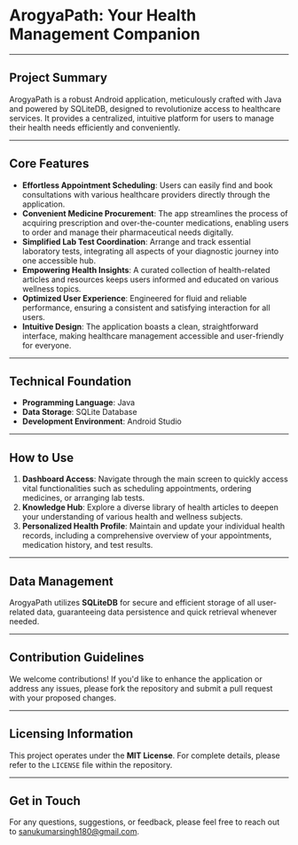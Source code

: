 # ArogyaPath: Your Health Management Companion

---

## Project Summary
ArogyaPath is a robust Android application, meticulously crafted with Java and powered by SQLiteDB, designed to revolutionize access to healthcare services. It provides a centralized, intuitive platform for users to manage their health needs efficiently and conveniently.

---

## Core Features
* **Effortless Appointment Scheduling**: Users can easily find and book consultations with various healthcare providers directly through the application.
* **Convenient Medicine Procurement**: The app streamlines the process of acquiring prescription and over-the-counter medications, enabling users to order and manage their pharmaceutical needs digitally.
* **Simplified Lab Test Coordination**: Arrange and track essential laboratory tests, integrating all aspects of your diagnostic journey into one accessible hub.
* **Empowering Health Insights**: A curated collection of health-related articles and resources keeps users informed and educated on various wellness topics.
* **Optimized User Experience**: Engineered for fluid and reliable performance, ensuring a consistent and satisfying interaction for all users.
* **Intuitive Design**: The application boasts a clean, straightforward interface, making healthcare management accessible and user-friendly for everyone.

---

## Technical Foundation
* **Programming Language**: Java
* **Data Storage**: SQLite Database
* **Development Environment**: Android Studio

---

## How to Use
1.  **Dashboard Access**: Navigate through the main screen to quickly access vital functionalities such as scheduling appointments, ordering medicines, or arranging lab tests.
2.  **Knowledge Hub**: Explore a diverse library of health articles to deepen your understanding of various health and wellness subjects.
3.  **Personalized Health Profile**: Maintain and update your individual health records, including a comprehensive overview of your appointments, medication history, and test results.

---

## Data Management
ArogyaPath utilizes **SQLiteDB** for secure and efficient storage of all user-related data, guaranteeing data persistence and quick retrieval whenever needed.

---

## Contribution Guidelines
We welcome contributions! If you'd like to enhance the application or address any issues, please fork the repository and submit a pull request with your proposed changes.

---

## Licensing Information
This project operates under the **MIT License**. For complete details, please refer to the `LICENSE` file within the repository.

---

## Get in Touch
For any questions, suggestions, or feedback, please feel free to reach out to sanukumarsingh180@gmail.com.
